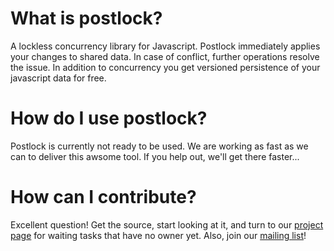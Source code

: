 # What is postlock? #
A lockless concurrency library for Javascript. Postlock immediately applies your changes to shared data. In case of conflict, further operations resolve the issue. In addition to concurrency you get versioned persistence of your javascript data for free.

# How do I use postlock? #
Postlock is currently not ready to be used. We are working as fast as we can to deliver this awsome tool. If you help out, we'll get there faster...

# How can I contribute? #
Excellent question! Get the source, start looking at it, and turn to our [project page](https://github.com/neumark/postlock) for waiting tasks that have no owner yet.
Also, join our [mailing list](http://groups.google.com/group/postlock)!
